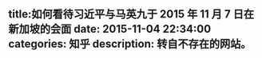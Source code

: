 title:如何看待习近平与马英九于 2015 年 11 月 7 日在新加坡的会面
date: 2015-11-04   22:34:00 
categories: 知乎 
 description: 转自不存在的网站。
  --- 
 